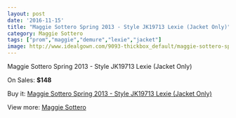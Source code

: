 ```yaml
---
layout: post
date: '2016-11-15'
title: "Maggie Sottero Spring 2013 - Style JK19713 Lexie (Jacket Only)"
category: Maggie Sottero
tags: ["prom","maggie","demure","lexie","jacket"]
image: http://www.idealgown.com/9093-thickbox_default/maggie-sottero-spring-2013-style-jk19713-lexie-jacket-only.jpg
---
```

Maggie Sottero Spring 2013 - Style JK19713 Lexie (Jacket Only)

On Sales: **$148**
<a href="https://www.idealgown.com/en/maggie-sottero/3799-maggie-sottero-spring-2013-style-jk19713-lexie-jacket-only.html"><amp-img layout="responsive" width="600" height="600" src="//www.idealgown.com/9093-thickbox_default/maggie-sottero-spring-2013-style-jk19713-lexie-jacket-only.jpg" alt="Maggie Sottero Spring 2013 - Style JK19713 Lexie (Jacket Only) 0" /></a>

Buy it: [Maggie Sottero Spring 2013 - Style JK19713 Lexie (Jacket Only)](https://www.idealgown.com/en/maggie-sottero/3799-maggie-sottero-spring-2013-style-jk19713-lexie-jacket-only.html "Maggie Sottero Spring 2013 - Style JK19713 Lexie (Jacket Only)")

View more: [Maggie Sottero](https://www.idealgown.com/en/45-maggie-sottero "Maggie Sottero")